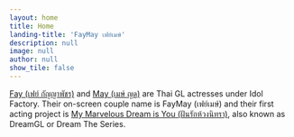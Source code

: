```yaml
---
layout: home
title: Home
landing-title: 'FayMay เฟย์เมษ์'
description: null
image: null
author: null
show_tile: false
---
```


[Fay (เฟย์ กัญญาพัชร)](https://www.instagram.com/fay_riezz/) and [May (เมษ์ ญด)](https://www.instagram.com/maywyda/) are Thai GL actresses under Idol Factory. Their on-screen couple name is FayMay (เฟย์เมษ์) and their first acting project is [My Marvelous Dream is You (ฝันรักห้วงนิทรา)](https://youtube.com/playlist?list=PL4D0KlUVq4IyWIZVo-oo-rvYWPxX3WVn6&si=clukGQqa4Wdv9lgv), also known as DreamGL or Dream The Series.
